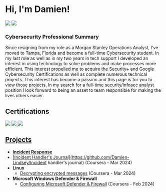 # Hi, I'm Damien!<br/> 
<a href="https://linkedin.com/in/damienlindsey"><img src="https://img.shields.io/badge/-LinkedIn-0072b1?&style=for-the-badge&logo=linkedin&logoColor=white" /></a>
<a href="Damien Resume.pdf"><img src="https://img.shields.io/badge/Resume-grey?style=for-the-badge&logo=Resume" /></a>

### Cybersecurity Professional Summary
Since resigning from my role as a Morgan Stanley Operations Analyst, I've moved to Tampa, Florida and become a full-time Cybersecurity student. In my last role as well as in my two years in tech support I developed an interest in using technology to solve problems and make processes more efficient. This interest propelled me to acquire the Security+ and Google Cybersecurity Certifications as well as complete numerous technical projects. This interest has become a passion and this page is for you to view those projects. In my search for a full-time security/infosec analyst position I look forward to being an asset to team responsible for making the lives others easier.


## Certifications
<a href="CompTIA Security+ certificate.pdf"><img src="https://img.shields.io/badge/-Security%2B-FF0000?&style=for-the-badge&logo=CompTIA&logoColor=white" /></a>
<a href="Google Cybersecurity Cert.pdf"><img src="https://img.shields.io/badge/Google%20Cybersecurity%20Certificate-blue?style=for-the-badge&logo=google&logoColor=white)"/>
<a href="Microsoft Windows Defender and Firewall certificate.pdf"><img src="https://img.shields.io/badge/-Microsoft Windows Defender and Firewall-00A4EF?&style=for-the-badge&logo=Microsoft&logoColor=white"/>


## Projects
- <b>Incident Response </b>
 - [Incident Handler's Journal](https://github.com/Damien-Lindsey/Incident handler's journal) (Coursera - Mar 2024)
- <b>Linux </b>
  - [Decrypting encrypted messages](https://github.com/Damien-Lindsey/Decrypting-an-Encrypted-Message-in-Linux) (Coursera - Mar 2024)
- <b>Microsoft Windows Defender & Firewall </b>
  - [Configuring Microsoft Defender & Firewall](https://github.com/Damien-Lindsey/Microsoft-Window-Defender-Firewall-Project/blob/main/README.md) (Coursera - Feb 2024)



